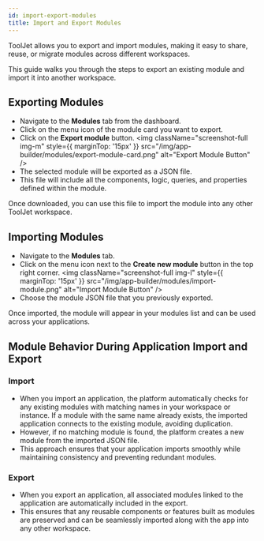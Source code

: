 ```yaml
---
id: import-export-modules
title: Import and Export Modules
---
```


ToolJet allows you to export and import modules, making it easy to share, reuse, or migrate modules across different workspaces. 

This guide walks you through the steps to export an existing module and import it into another workspace.

## Exporting Modules

- Navigate to the **Modules** tab from the dashboard.
- Click on the menu icon of the module card you want to export.
- Click on the **Export module** button.
  <img className="screenshot-full img-m" style={{ marginTop: '15px' }} src="/img/app-builder/modules/export-module-card.png" alt="Export Module Button" />
- The selected module will be exported as a JSON file.
- This file will include all the components, logic, queries, and properties defined within the module. 

Once downloaded, you can use this file to import the module into any other ToolJet workspace.


## Importing Modules

- Navigate to the **Modules** tab.
- Click on the menu icon next to the **Create new module** button in the top right corner.
  <img className="screenshot-full img-l" style={{ marginTop: '15px' }} src="/img/app-builder/modules/import-module.png" alt="Import Module Button" />
- Choose the module JSON file that you previously exported.

Once imported, the module will appear in your modules list and can be used across your applications.


## Module Behavior During Application Import and Export

### Import

- When you import an application, the platform automatically checks for any existing modules with matching names in your workspace or instance. If a module with the same name already exists, the imported application connects to the existing module, avoiding duplication. 
- However, if no matching module is found, the platform creates a new module from the imported JSON file. 
- This approach ensures that your application imports smoothly while maintaining consistency and preventing redundant modules.

### Export

- When you export an application, all associated modules linked to the application are automatically included in the export. 
- This ensures that any reusable components or features built as modules are preserved and can be seamlessly imported along with the app into any other workspace.